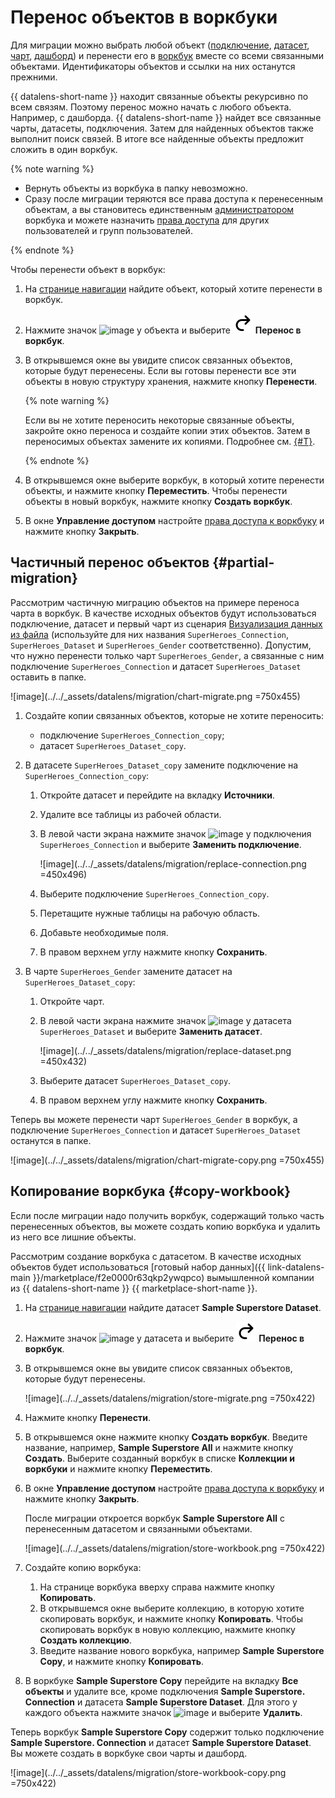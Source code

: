 # Перенос объектов в воркбуки

Для миграции можно выбрать любой объект ([подключение](../concepts/connection.md), [датасет](../concepts/dataset/index.md), [чарт](../concepts/chart/index.md), [дашборд](../concepts/dashboard.md)) и перенести его в [воркбук](./index.md) вместе со всеми связанными объектами. Идентификаторы объектов и ссылки на них останутся прежними.

{{ datalens-short-name }} находит связанные объекты рекурсивно по всем связям. Поэтому перенос можно начать с любого объекта. Например, с дашборда. {{ datalens-short-name }} найдет все связанные чарты, датасеты, подключения. Затем для найденных объектов также выполнит поиск связей. В итоге все найденные объекты предложит сложить в один воркбук.

{% note warning %}

* Вернуть объекты из воркбука в папку невозможно.
* Сразу после миграции теряются все права доступа к перенесенным объектам, а вы становитесь единственным [администратором](../security/roles.md#workbooks-admin) воркбука и можете назначить [права доступа](./security.md) для других пользователей и групп пользователей.

{% endnote %}

Чтобы перенести объект в воркбук:

1. На [странице навигации](https://datalens.yandex.ru/navigation) найдите объект, который хотите перенести в воркбук.

1. Нажмите значок ![image](../../_assets/datalens/horizontal-ellipsis.svg) у объекта и выберите ![image](../../_assets/datalens/replace.svg) **Перенос в воркбук**.
1. В открывшемся окне вы увидите список связанных объектов, которые будут перенесены. Если вы готовы перенести все эти объекты в новую структуру хранения, нажмите кнопку **Перенести**.

   {% note warning %}

   Если вы не хотите переносить некоторые связанные объекты, закройте окно переноса и создайте копии этих объектов. Затем в переносимых объектах замените их копиями. Подробнее см. [{#T}](#partial-migration).

   {% endnote %}

1. В открывшемся окне выберите воркбук, в который хотите перенести объекты, и нажмите кнопку **Переместить**. Чтобы перенести объекты в новый воркбук, нажмите кнопку **Создать воркбук**.
1. В окне **Управление доступом** настройте [права доступа к воркбуку](./security.md) и нажмите кнопку **Закрыть**.

## Частичный перенос объектов {#partial-migration}

Рассмотрим частичную миграцию объектов на примере переноса чарта в воркбук. В качестве исходных объектов будут использоваться подключение, датасет и первый чарт из сценария [Визуализация данных из файла](../tutorials/data-from-csv-visualization.md) (используйте для них названия `SuperHeroes_Connection`, `SuperHeroes_Dataset` и `SuperHeroes_Gender` соответственно). Допустим, что нужно перенести только чарт `SuperHeroes_Gender`, а связанные с ним подключение `SuperHeroes_Connection` и датасет `SuperHeroes_Dataset` оставить в папке.

![image](../../_assets/datalens/migration/chart-migrate.png =750x455)

1. Создайте копии связанных объектов, которые не хотите переносить:

   * подключение `SuperHeroes_Connection_copy`;
   * датасет `SuperHeroes_Dataset_copy`.

1. В датасете `SuperHeroes_Dataset_copy` замените подключение на `SuperHeroes_Connection_copy`:

   1. Откройте датасет и перейдите на вкладку **Источники**.
   1. Удалите все таблицы из рабочей области.
   1. В левой части экрана нажмите значок ![image](../../_assets/datalens/horizontal-ellipsis.svg) у подключения `SuperHeroes_Connection` и выберите **Заменить подключение**.

      ![image](../../_assets/datalens/migration/replace-connection.png =450x496)

   1. Выберите подключение `SuperHeroes_Connection_copy`.
   1. Перетащите нужные таблицы на рабочую область.
   1. Добавьте необходимые поля.
   1. В правом верхнем углу нажмите кнопку **Сохранить**.

1. В чарте `SuperHeroes_Gender` замените датасет на `SuperHeroes_Dataset_copy`:

   1. Откройте чарт.
   1. В левой части экрана нажмите значок ![image](../../_assets/datalens/horizontal-ellipsis.svg) у датасета `SuperHeroes_Dataset` и выберите **Заменить датасет**.

      ![image](../../_assets/datalens/migration/replace-dataset.png =450x432)

   1. Выберите датасет `SuperHeroes_Dataset_copy`.
   1. В правом верхнем углу нажмите кнопку **Сохранить**.

Теперь вы можете перенести чарт `SuperHeroes_Gender` в воркбук, а подключение `SuperHeroes_Connection` и датасет `SuperHeroes_Dataset` останутся в папке.

![image](../../_assets/datalens/migration/chart-migrate-copy.png =750x455)

## Копирование воркбука {#copy-workbook}

Если после миграции надо получить воркбук, содержащий только часть перенесенных объектов, вы можете создать копию воркбука и удалить из него все лишние объекты.

Рассмотрим создание воркбука с датасетом. В качестве исходных объектов будет использоваться [готовый набор данных]({{ link-datalens-main }}/marketplace/f2e0000r63qkp2ywqpco) вымышленной компании из {{ datalens-short-name }} {{ marketplace-short-name }}.

1. На [странице навигации](https://datalens.yandex.ru/navigation) найдите датасет **Sample Superstore Dataset**.
1. Нажмите значок ![image](../../_assets/datalens/horizontal-ellipsis.svg) у датасета и выберите ![image](../../_assets/datalens/replace.svg) **Перенос в воркбук**.
1. В открывшемся окне вы увидите список связанных объектов, которые будут перенесены.

   ![image](../../_assets/datalens/migration/store-migrate.png =750x422)

1. Нажмите кнопку **Перенести**.
1. В открывшемся окне нажмите кнопку **Создать воркбук**. Введите название, например, **Sample Superstore All** и нажмите кнопку **Создать**. Выберите созданный воркбук в списке **Коллекции и воркбуки** и нажмите кнопку **Переместить**.
1. В окне **Управление доступом** настройте [права доступа к воркбуку](./security.md) и нажмите кнопку **Закрыть**.

   После миграции откроется воркбук **Sample Superstore All** с перенесенным датасетом и связанными объектами.

   ![image](../../_assets/datalens/migration/store-workbook.png =750x422)

1. Создайте копию воркбука:

   1. На странице воркбука вверху справа нажмите кнопку **Копировать**.
   1. В открывшемся окне выберите коллекцию, в которую хотите скопировать воркбук, и нажмите кнопку **Копировать**. Чтобы скопировать воркбук в новую коллекцию, нажмите кнопку **Создать коллекцию**.
   1. Введите название нового воркбука, например **Sample Superstore Copy**, и нажмите кнопку **Копировать**.

1. В воркбуке **Sample Superstore Copy** перейдите на вкладку **Все объекты** и удалите все, кроме подключения **Sample Superstore. Connection** и датасета **Sample Superstore Dataset**. Для этого у каждого объекта нажмите значок ![image](../../_assets/datalens/horizontal-ellipsis.svg) и выберите **Удалить**.

Теперь воркбук **Sample Superstore Copy** содержит только подключение **Sample Superstore. Connection** и датасет **Sample Superstore Dataset**. Вы можете создать в воркбуке свои чарты и дашборд.

![image](../../_assets/datalens/migration/store-workbook-copy.png =750x422)
